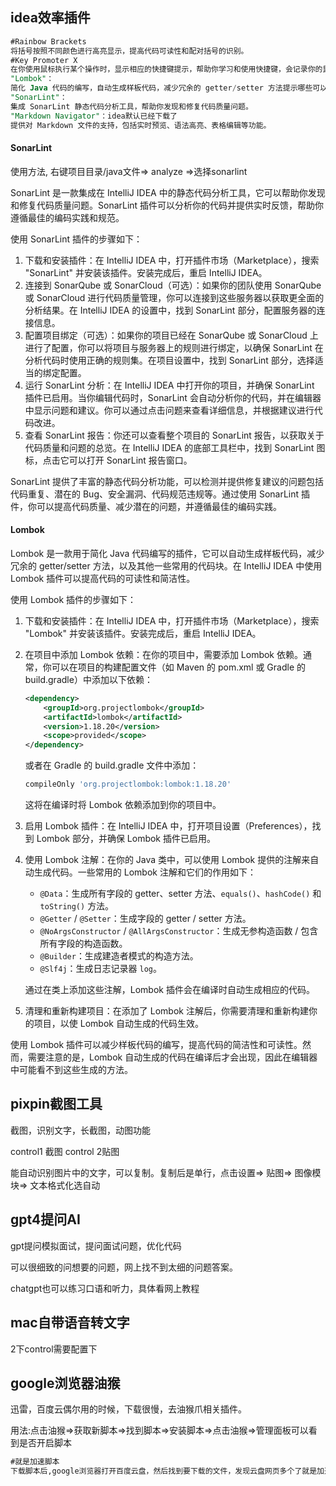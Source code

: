 ## idea效率插件

```sql
#Rainbow Brackets
将括号按照不同颜色进行高亮显示，提高代码可读性和配对括号的识别。
#Key Promoter X
在你使用鼠标执行某个操作时，显示相应的快捷键提示，帮助你学习和使用快捷键，会记录你的鼠标操作，
"Lombok"：
简化 Java 代码的编写，自动生成样板代码，减少冗余的 getter/setter 方法提示哪些可以用快捷键。还会有记录频次
"SonarLint"：
集成 SonarLint 静态代码分析工具，帮助你发现和修复代码质量问题。
"Markdown Navigator"：idea默认已经下载了
提供对 Markdown 文件的支持，包括实时预览、语法高亮、表格编辑等功能。
```

#### SonarLint

使用方法, 右键项目目录/java文件=> analyze =>选择sonarlint

SonarLint 是一款集成在 IntelliJ IDEA 中的静态代码分析工具，它可以帮助你发现和修复代码质量问题。SonarLint 插件可以分析你的代码并提供实时反馈，帮助你遵循最佳的编码实践和规范。

使用 SonarLint 插件的步骤如下：

1. 下载和安装插件：在 IntelliJ IDEA 中，打开插件市场（Marketplace），搜索 "SonarLint" 并安装该插件。安装完成后，重启 IntelliJ IDEA。
2. 连接到 SonarQube 或 SonarCloud（可选）：如果你的团队使用 SonarQube 或 SonarCloud 进行代码质量管理，你可以连接到这些服务器以获取更全面的分析结果。在 IntelliJ IDEA 的设置中，找到 SonarLint 部分，配置服务器的连接信息。
3. 配置项目绑定（可选）：如果你的项目已经在 SonarQube 或 SonarCloud 上进行了配置，你可以将项目与服务器上的规则进行绑定，以确保 SonarLint 在分析代码时使用正确的规则集。在项目设置中，找到 SonarLint 部分，选择适当的绑定配置。
4. 运行 SonarLint 分析：在 IntelliJ IDEA 中打开你的项目，并确保 SonarLint 插件已启用。当你编辑代码时，SonarLint 会自动分析你的代码，并在编辑器中显示问题和建议。你可以通过点击问题来查看详细信息，并根据建议进行代码改进。
5. 查看 SonarLint 报告：你还可以查看整个项目的 SonarLint 报告，以获取关于代码质量和问题的总览。在 IntelliJ IDEA 的底部工具栏中，找到 SonarLint 图标，点击它可以打开 SonarLint 报告窗口。

SonarLint 提供了丰富的静态代码分析功能，可以检测并提供修复建议的问题包括代码重复、潜在的 Bug、安全漏洞、代码规范违规等。通过使用 SonarLint 插件，你可以提高代码质量、减少潜在的问题，并遵循最佳的编码实践。

#### Lombok

Lombok 是一款用于简化 Java 代码编写的插件，它可以自动生成样板代码，减少冗余的 getter/setter 方法，以及其他一些常用的代码块。在 IntelliJ IDEA 中使用 Lombok 插件可以提高代码的可读性和简洁性。

使用 Lombok 插件的步骤如下：

1. 下载和安装插件：在 IntelliJ IDEA 中，打开插件市场（Marketplace），搜索 "Lombok" 并安装该插件。安装完成后，重启 IntelliJ IDEA。

2. 在项目中添加 Lombok 依赖：在你的项目中，需要添加 Lombok 依赖。通常，你可以在项目的构建配置文件（如 Maven 的 pom.xml 或 Gradle 的 build.gradle）中添加以下依赖：

   ```xml
   <dependency>
       <groupId>org.projectlombok</groupId>
       <artifactId>lombok</artifactId>
       <version>1.18.20</version>
       <scope>provided</scope>
   </dependency>
   ```

   或者在 Gradle 的 build.gradle 文件中添加：

   ```groovy
   compileOnly 'org.projectlombok:lombok:1.18.20'
   ```

   这将在编译时将 Lombok 依赖添加到你的项目中。

3. 启用 Lombok 插件：在 IntelliJ IDEA 中，打开项目设置（Preferences），找到 Lombok 部分，并确保 Lombok 插件已启用。

4. 使用 Lombok 注解：在你的 Java 类中，可以使用 Lombok 提供的注解来自动生成代码。一些常用的 Lombok 注解和它们的作用如下：

   - `@Data`：生成所有字段的 getter、setter 方法、`equals()`、`hashCode()` 和 `toString()` 方法。
   - `@Getter` / `@Setter`：生成字段的 getter / setter 方法。
   - `@NoArgsConstructor` / `@AllArgsConstructor`：生成无参构造函数 / 包含所有字段的构造函数。
   - `@Builder`：生成建造者模式的构造方法。
   - `@Slf4j`：生成日志记录器 `log`。

   通过在类上添加这些注解，Lombok 插件会在编译时自动生成相应的代码。

5. 清理和重新构建项目：在添加了 Lombok 注解后，你需要清理和重新构建你的项目，以使 Lombok 自动生成的代码生效。

使用 Lombok 插件可以减少样板代码的编写，提高代码的简洁性和可读性。然而，需要注意的是，Lombok 自动生成的代码在编译后才会出现，因此在编辑器中可能看不到这些生成的方法。



## pixpin截图工具

截图，识别文字，长截图，动图功能

control1  截图  control 2贴图

能自动识别图片中的文字，可以复制。复制后是单行，点击设置=> 贴图=> 图像模块=> 文本格式化选自动



## gpt4提问AI

gpt提问模拟面试，提问面试问题，优化代码

可以很细致的问想要的问题，网上找不到太细的问题答案。

chatgpt也可以练习口语和听力，具体看网上教程



## mac自带语音转文字

2下control需要配置下

## google浏览器油猴

迅雷，百度云偶尔用的时候，下载很慢，去油猴爪相关插件。

用法:点击油猴=>获取新脚本=>找到脚本=>安装脚本=>点击油猴=>管理面板可以看到是否开启脚本



```sql
#就是加速脚本
下载脚本后,google浏览器打开百度云盘，然后找到要下载的文件，发现云盘网页多个了就是加速的图标
```

